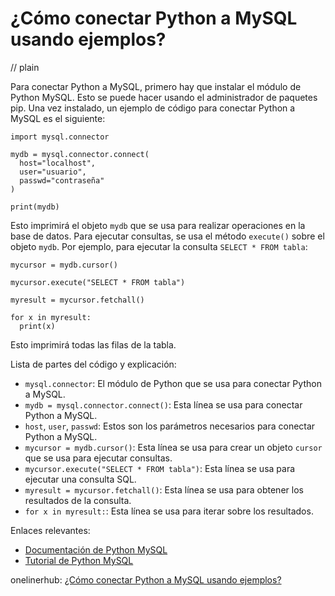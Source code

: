 # ¿Cómo conectar Python a MySQL usando ejemplos?
// plain

Para conectar Python a MySQL, primero hay que instalar el módulo de Python MySQL. Esto se puede hacer usando el administrador de paquetes pip. Una vez instalado, un ejemplo de código para conectar Python a MySQL es el siguiente:

```
import mysql.connector

mydb = mysql.connector.connect(
  host="localhost",
  user="usuario",
  passwd="contraseña"
)

print(mydb)
```

Esto imprimirá el objeto `mydb` que se usa para realizar operaciones en la base de datos. Para ejecutar consultas, se usa el método `execute()` sobre el objeto `mydb`. Por ejemplo, para ejecutar la consulta `SELECT * FROM tabla`:

```
mycursor = mydb.cursor()

mycursor.execute("SELECT * FROM tabla")

myresult = mycursor.fetchall()

for x in myresult:
  print(x)
```

Esto imprimirá todas las filas de la tabla.

Lista de partes del código y explicación:

- `mysql.connector`: El módulo de Python que se usa para conectar Python a MySQL.
- `mydb = mysql.connector.connect()`: Esta línea se usa para conectar Python a MySQL.
- `host`, `user`, `passwd`: Estos son los parámetros necesarios para conectar Python a MySQL.
- `mycursor = mydb.cursor()`: Esta línea se usa para crear un objeto `cursor` que se usa para ejecutar consultas.
- `mycursor.execute("SELECT * FROM tabla")`: Esta línea se usa para ejecutar una consulta SQL.
- `myresult = mycursor.fetchall()`: Esta línea se usa para obtener los resultados de la consulta.
- `for x in myresult:`: Esta línea se usa para iterar sobre los resultados.

Enlaces relevantes:

- [Documentación de Python MySQL](https://dev.mysql.com/doc/connector-python/en/)
- [Tutorial de Python MySQL](https://www.w3schools.com/python/python_mysql.asp)

onelinerhub: [¿Cómo conectar Python a MySQL usando ejemplos?](https://onelinerhub.com/python-mysql/--c--mo-conectar-python-a-mysql-usando-ejemplos)